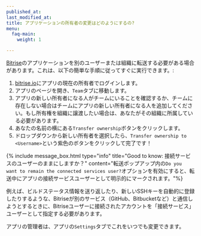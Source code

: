 ```yaml
---
published_at:
last_modified_at:
title: アプリケーションの所有者の変更はどのようにするの?
menu:
  faq-main:
    weight: 1

---
```

[Bitrise](https://www.bitrise.io)のアプリケーションを別のユーザーまたは組織に転送する必要がある場合があります。これは、以下の簡単な手順に従ってすぐに実行できます。:

1. [bitrise.io](https://www.bitrise.io)にアプリの現在の所有者でログインします。
2. アプリのページを開き、`Team`タブに移動します。
3. アプリの新しい所有者になる人がチームにいることを確認するか、チームに存在しない場合はチームにアプリの新しい所有者になる人を追加してください。もし所有権を組織に譲渡したい場合は、あなたがその組織に所属している必要があります。
4. あなたの名前の横にある`Transfer ownership`ボタンをクリックします。
5. ドロップダウンから新しい所有者を選択したら、`Transfer ownership to <Username>`という紫色のボタンをクリックして完了です！

{% include message_box.html type="info" title="Good to know: 接続サービスのユーザーのままにしますか？" content="転送ポップアップ内の`Do you want to remain the connected services user?`オプションを有効にすると、転送中にアプリの接続サービスユーザーとして明示的にマークされます。"%}

例えば、ビルドステータス情報を送り返したり、新しいSSHキーを自動的に登録したりするような、Bitriseが別のサービス（GitHub、Bitbucketなど）と通信しようとするときに、Bitriseユーザーに接続されたアカウントを「接続サービス」ユーザーとして指定する必要があります。

アプリの管理者は、アプリの`Settings`タブでこれをいつでも変更できます。